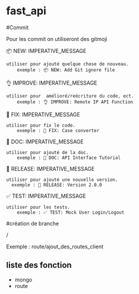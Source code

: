 # fast_api



#Commit

Pour les commit on utiliseront des gitmoji

📦 NEW: IMPERATIVE_MESSAGE

    utiliser pour ajouté quelque chose de nouveau.
        exemple : 📦 NEW: Add Git ignore file

👌 IMPROVE: IMPERATIVE_MESSAGE

    utiliser pour  amélioré/reécriture du code, ect.
        exemple : 👌 IMPROVE: Remote IP API Function

🐛 FIX: IMPERATIVE_MESSAGE

    utiliser pour fix le code.
        exemple : 🐛 FIX: Case converter

📖 DOC: IMPERATIVE_MESSAGE

    utiliser pour ajouté de la doc.
        exemple : 📖 DOC: API Interface Tutorial

🚀 RELEASE: IMPERATIVE_MESSAGE

    utiliser pour ajouté une nouvelle version.
      exemple : 🚀 RELEASE: Version 2.0.0

✅ TEST: IMPERATIVE_MESSAGE

    utiliser pour les tests.
        exemple : ✅ TEST: Mock User Login/Logout


#création de branche

<fonction>/<description>

Exemple : route/ajout_des_routes_client

## liste des fonction

- mongo
- route
